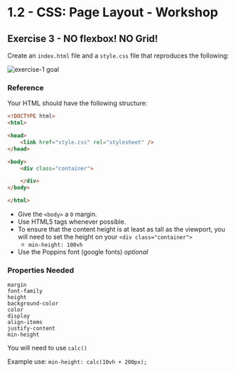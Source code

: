 # 1.2 - CSS: Page Layout - Workshop

## Exercise 3 - NO flexbox! NO Grid!

Create an `index.html` file and a `style.css` file that reproduces the following:

![exercise-1 goal](../../assets/ex-1-goal.png)

### Reference

Your HTML should have the following structure:

```html
<!DOCTYPE html>
<html>

<head>
    <link href="style.css" rel="stylesheet" />
</head>

<body>
    <div class="container">

    </div>
</body>

</html>
```

- Give the `<body>` a `0` margin.
- Use HTML5 tags whenever possible.
- To ensure that the content height is at least as tall as the viewport, you will need to set the height on your `<div class="container">`
    - `min-height: 100vh`
- Use the Poppins font (google fonts) _optional_

### Properties Needed

```
margin
font-family
height
background-color
color
display
align-items
justify-content
min-height
```

You will need to use `calc()`

Example use: `min-height: calc(10vh + 200px);`
